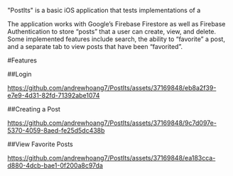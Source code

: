 "PostIts" is a basic iOS application that tests implementations of a 

The application works with Google’s Firebase Firestore as well as Firebase Authentication to store “posts” that a user can create, view, and delete. 
Some implemented features include search, the ability to “favorite” a post, and a separate tab to view posts that have been “favorited”. 

#Features

##Login

https://github.com/andrewhoang7/PostIts/assets/37169848/eb8a2f39-e7e9-4d31-82fd-71392abe1074

##Creating a Post


https://github.com/andrewhoang7/PostIts/assets/37169848/9c7d097e-5370-4059-8aed-fe25d5dc438b


##View Favorite Posts


https://github.com/andrewhoang7/PostIts/assets/37169848/ea183cca-d880-4dcb-bae1-0f200a8c97da

